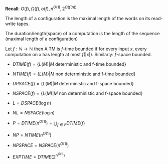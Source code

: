 
__Recall__: $O(f), \Omega(f), o(f), n^{O(1)}, 2^{O(f(n))}$

The length of a configuration is the maximal length of the words on its read-write tapes.

The duration/length(space) of a computation is the length of the sequence (maximal length of a configuration)

Let $f: \mathbb N \to \mathbb N$ then A TM is $f$-time bounded if for every input $x$, every computation on $x$ has length at most $f(|x|)$. Similarly: $f$-space bounded.

- $DTIME(f) = \lbrace L(M) | M\text{ deterministic and f-time bounded}\rbrace$
- $NTIME(f) = \lbrace L(M) | M\text{ non deterministic and f-time bounded}\rbrace$
- $DPSACE(f)  = \lbrace L(M) | M\text{ deterministic and f-space bounded}\rbrace$
- $NSPACE(f) = \lbrace L(M) | M\text{ non deterministic and f-space bounded}\rbrace$


- $L = DSPACE(\log n)$
- $NL = NSPACE(\log n)$
- $P = DTIME(n^{O(1)}) = \bigcup_{f\in F} DTIME(f)$
- $NP = NTIME(n^{O(1)})$
- $NPSPACE = NSPACE(n^{O(1)})$
- $EXPTIME = DTIME(2^{n^{O(1)})}$
